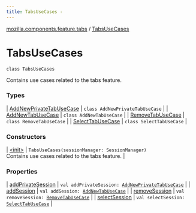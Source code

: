 ```yaml
---
title: TabsUseCases - 
---
```


[mozilla.components.feature.tabs](../index.html) / [TabsUseCases](./index.html)

# TabsUseCases

`class TabsUseCases`

Contains use cases related to the tabs feature.

### Types

| [AddNewPrivateTabUseCase](-add-new-private-tab-use-case/index.html) | `class AddNewPrivateTabUseCase` |
| [AddNewTabUseCase](-add-new-tab-use-case/index.html) | `class AddNewTabUseCase` |
| [RemoveTabUseCase](-remove-tab-use-case/index.html) | `class RemoveTabUseCase` |
| [SelectTabUseCase](-select-tab-use-case/index.html) | `class SelectTabUseCase` |

### Constructors

| [&lt;init&gt;](-init-.html) | `TabsUseCases(sessionManager: SessionManager)`<br>Contains use cases related to the tabs feature. |

### Properties

| [addPrivateSession](add-private-session.html) | `val addPrivateSession: `[`AddNewPrivateTabUseCase`](-add-new-private-tab-use-case/index.html) |
| [addSession](add-session.html) | `val addSession: `[`AddNewTabUseCase`](-add-new-tab-use-case/index.html) |
| [removeSession](remove-session.html) | `val removeSession: `[`RemoveTabUseCase`](-remove-tab-use-case/index.html) |
| [selectSession](select-session.html) | `val selectSession: `[`SelectTabUseCase`](-select-tab-use-case/index.html) |

